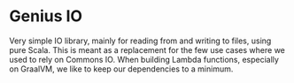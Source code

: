 # Genius IO 

Very simple IO library, mainly for reading from and writing to files, using pure Scala. This is meant as a replacement for the few use cases where we used to rely on Commons IO. When building Lambda functions, especially on GraalVM, we like to keep our dependencies to a minimum.
